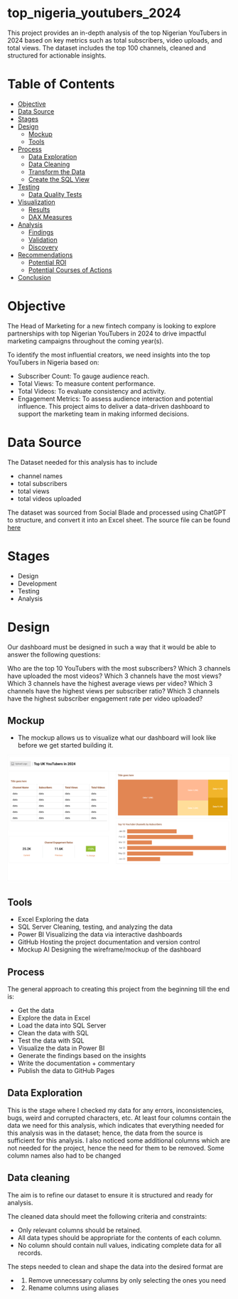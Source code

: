   # top_nigeria_youtubers_2024
This project provides an in-depth analysis of the top Nigerian YouTubers in 2024 based on key metrics such as total subscribers, video uploads, and total views. The dataset includes the top 100 channels, cleaned and structured for actionable insights.

# Table of Contents
- [Objective](#objective)
- [Data Source](#data-source)
- [Stages](#stages)
- [Design](#design)
  - [Mockup](#mockup)
  - [Tools](#tools)
- [Process](#process)
  - [Data Exploration](#data-exploration)
  - [Data Cleaning](#data-cleaning)
  - [Transform the Data](#transform-the-data)
  - [Create the SQL View](#create-the-sql-view)
- [Testing](#testing)
  - [Data Quality Tests](#data-quality-tests)
- [Visualization](#visualization)
  - [Results](#results)
  - [DAX Measures](#dax-measures)
- [Analysis](#analysis)
  - [Findings](#findings)
  - [Validation]()
  - [Discovery]()
- [Recommendations](#objective)
  - [Potential ROI]()
  - [Potential Courses of Actions]()
- [Conclusion]()

# Objective 
The Head of Marketing for a new fintech company is looking to explore partnerships with top Nigerian YouTubers in 2024 to drive impactful marketing campaigns throughout the coming year(s).

To identify the most influential creators, we need insights into the top YouTubers in Nigeria based on:

  - Subscriber Count: To gauge audience reach.
  - Total Views: To measure content performance.
  - Total Videos: To evaluate consistency and activity.
  - Engagement Metrics: To assess audience interaction and potential influence.
This project aims to deliver a data-driven dashboard to support the marketing team in making informed decisions.

# Data Source

The Dataset needed for this analysis has to include  

- channel names
- total subscribers
- total views
- total videos uploaded

The dataset was sourced from Social Blade and processed using ChatGPT to structure, and convert it into an Excel sheet. The source file can be found [here](https://socialblade.com/youtube/top/country/ng/mostsubscribed) 

# Stages
- Design
- Development
- Testing
- Analysis

# Design

Our dashboard must be designed in such a way that it would be able  to answer the following questions:

Who are the top 10 YouTubers with the most subscribers?
Which 3 channels have uploaded the most videos?
Which 3 channels have the most views?
Which 3 channels have the highest average views per video?
Which 3 channels have the highest views per subscriber ratio?
Which 3 channels have the highest subscriber engagement rate per video uploaded?

## Mockup
- The mockup allows us to visualize what our dashboard will look like before we get started building it.

![Dashboard-Mockup](https://github.com/Yakubu-Moshood/top_Nigeria_YouTubers_2024/blob/467f9888c7e42af6b7b7a787975210544440bcf8/mockup%20for%20dashboard.png)

 ## Tools

 - Excel	Exploring the data
 -  SQL Server	Cleaning, testing, and analyzing the data
 - Power BI	Visualizing the data via interactive dashboards
 - GitHub	Hosting the project documentation and version control
 - Mockup AI	Designing the wireframe/mockup of the dashboard

## Process 
The general approach to creating this project from the beginning till the end is:

- Get the data
- Explore the data in Excel
- Load the data into SQL Server
- Clean the data with SQL
- Test the data with SQL
- Visualize the data in Power BI
- Generate the findings based on the insights
- Write the documentation + commentary
- Publish the data to GitHub Pages

  
## Data Exploration 

This is the stage where I checked my data  for any errors, inconsistencies, bugs, weird and corrupted characters, etc. 
At least four columns contain the data we need for this analysis, which indicates that everything needed for this analysis was in the dataset; hence, the data from the source is sufficient for this analysis. 
I also noticed some additional columns which are not needed for the project, hence the need for them to be removed. Some column names also had to be changed 

## Data cleaning

The aim is to refine our dataset to ensure it is structured and ready for analysis.

The cleaned data should meet the following criteria and constraints:

- Only relevant columns should be retained.
- All data types should be appropriate for the contents of each column.
- No column should contain null values, indicating complete data for all records.

The steps needed to clean and shape the data into the desired format are

- 1. Remove unnecessary columns by only selecting the ones you need
- 2. Rename columns using aliases



